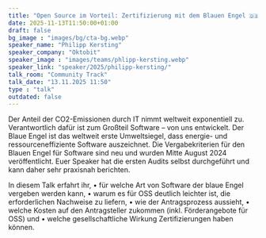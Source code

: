 ```yaml
---
title: "Open Source im Vorteil: Zertifizierung mit dem Blauen Engel 🇩🇪"
date: 2025-11-13T11:50:00+01:00
draft: false
bg_image : "images/bg/cta-bg.webp"
speaker_name: "Philipp Kersting"
speaker_company: "Oktobit"
speaker_image : "images/teams/phlipp-kersting.webp"
speaker_link: "speaker/2025/philipp-kersting/"
talk_room: "Community Track"
talk_date: "13.11.2025 11:50"
type : "talk"
outdated: false
---
```


Der Anteil der CO2-Emissionen durch IT nimmt weltweit exponentiell zu. Verantwortlich dafür ist zum Großteil Software – von uns entwickelt.
Der Blaue Engel ist das weltweit erste Umweltsiegel, dass energie- und ressourceneffiziente Software auszeichnet. Die Vergabekriterien für den Blauen Engel für Software sind neu und wurden Mitte August 2024 veröffentlicht.
Euer Speaker hat die ersten Audits selbst durchgeführt und kann daher sehr praxisnah berichten.

In diesem Talk erfahrt ihr,
•	für welche Art von Software der blaue Engel vergeben werden kann,
•	warum es für OSS deutlich leichter ist, die erforderlichen Nachweise zu liefern,
•	wie der Antragsprozess aussieht,
•	welche Kosten auf den Antragsteller zukommen (inkl. Förderangebote für OSS) und
•	welche gesellschaftliche Wirkung Zertifizierungen haben können.
